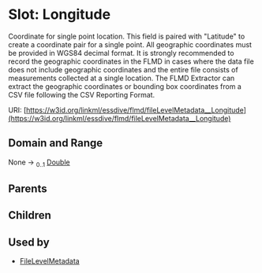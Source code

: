 
# Slot: Longitude


Coordinate for single point location. This field is paired with "Latitude" to create a coordinate pair for a single point. All geographic coordinates must be provided in WGS84 decimal format. It is strongly recommended to record the geographic coordinates in the FLMD in cases where the data file does not include geographic coordinates and the entire file consists of measurements collected at a single location. The FLMD Extractor can extract the geographic coordinates or bounding box coordinates from a CSV file following the CSV Reporting Format.

URI: [https://w3id.org/linkml/essdive/flmd/fileLevelMetadata__Longitude](https://w3id.org/linkml/essdive/flmd/fileLevelMetadata__Longitude)


## Domain and Range

None &#8594;  <sub>0..1</sub> [Double](types/Double.md)

## Parents


## Children


## Used by

 * [FileLevelMetadata](FileLevelMetadata.md)
